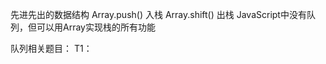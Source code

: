  先进先出的数据结构
 Array.push()     入栈
 Array.shift()      出栈
 JavaScript中没有队列，但可以用Array实现栈的所有功能

 队列相关题目：
 T1：
 
